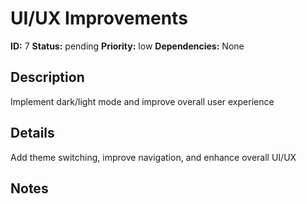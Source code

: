 # UI/UX Improvements

**ID:** 7
**Status:** pending
**Priority:** low
**Dependencies:** None

## Description

Implement dark/light mode and improve overall user experience

## Details

Add theme switching, improve navigation, and enhance overall UI/UX

## Notes

